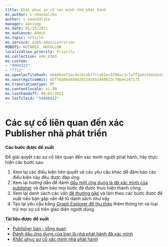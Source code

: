 ```yaml
---
title: Khắc phục sự cố xác minh nhà phát hành
ms.author: v-smandalika
author: v-smandalika
manager: dansimp
ms.date: 01/15/2021
ms.audience: Admin
ms.topic: article
ms.service: o365-administration
ROBOTS: NOINDEX, NOFOLLOW
localization_priority: Priority
ms.collection: Adm_O365
ms.custom:
- "9004323"
- "7712"
ms.openlocfilehash: eb406eef2ac4e1bcebffcca91ec8706ac3c7a7f1b4c58a5da3a4e386b55700fb
ms.sourcegitcommit: b5f7da89a650d2915dc652449623c78be6247175
ms.translationtype: MT
ms.contentlocale: vi-VN
ms.lasthandoff: 08/05/2021
ms.locfileid: "54008022"
---
```

# <a name="issues-related-to-publisher-verification-for-developers"></a>Các sự cố liên quan đến xác Publisher nhà phát triển

**Các bước được đề xuất** 

Để giải quyết các sự cố liên quan đến xác minh người phát hành, hãy thực hiện các bước sau:

1. Xem lại các điều kiện tiên quyết và các yêu cầu khác để đảm bảo các điều kiện này đều được đáp ứng.
2. Xem lại hướng dẫn để đánh [dấu một ứng dụng là đã xác minh của publisher](https://docs.microsoft.com/azure/active-directory/develop/mark-app-as-publisher-verified) và đảm bảo mọi bước đã được thực hiện thành công.
3. Xem lại danh sách các vấn [đề thường gặp](https://docs.microsoft.com/azure/active-directory/develop/troubleshoot-publisher-verification#common-issues) và làm theo các bước được đề xuất nếu bạn gặp vấn đề từ danh sách như vậy.
4. Tạo lại yêu cầu bằng [Graph Explorer để thu thập](https://docs.microsoft.com/azure/active-directory/develop/troubleshoot-publisher-verification#making-microsoft-graph-api-calls) thêm thông tin và loại trừ mọi sự cố trên giao diện người dùng.

**Tài liệu được đề xuất**

- [Publisher bản - tổng quan](https://docs.microsoft.com/azure/active-directory/develop/publisher-verification-overview) 
- [Đánh dấu ứng dụng của bạn là nhà phát hành đã xác minh](https://docs.microsoft.com/azure/active-directory/develop/mark-app-as-publisher-verified) 
- [Khắc phục sự cố xác minh nhà phát hành](https://docs.microsoft.com/azure/active-directory/develop/troubleshoot-publisher-verification)

